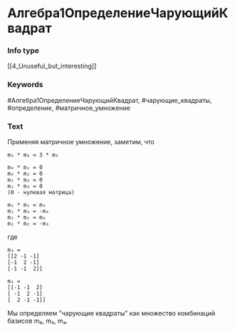 # Алгебра1ОпределениеЧарующийКвадрат
### Info type
[[4_Unuseful_but_interesting]]
### Keywords
#Алгебра1ОпределениеЧарующийКвадрат, #чарующие_квадраты, #определение, #матричное_умножение
### Text
Применяя матричное умножение, заметим, что
```
m₀ * m₀ = 3 * m₀

m₀ * m₁ = 0
m₀ * m₂ = 0
m₁ * m₀ = 0
m₂ * m₀ = 0
(0 - нулевая матрица)

m₁ * m₁ = m₃
m₁ * m₂ = -m₄
m₂ * m₁ = m₄
m₂ * m₂ = -m₃
```
где
```
m₃ =
[[2 -1 -1]
[-1  2 -1]
[-1 -1  2]]
```
```
m₄ =
[[-1 -1  2]
[ -1  2 -1]
[  2 -1 -1]]
```

Мы определяем "чарующие квадраты" как множество комбинаций базисов m₀, m₃, m₄.